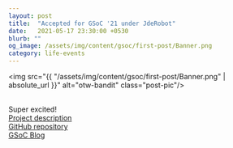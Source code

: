 ```yaml
---
layout: post
title:  "Accepted for GSoC '21 under JdeRobot"
date:   2021-05-17 23:30:00 +0530
blurb: ""
og_image: /assets/img/content/gsoc/first-post/Banner.png
category: life-events
---
```


<img src="{{ "/assets/img/content/gsoc/first-post/Banner.png" | absolute_url }}" alt="otw-bandit" class="post-pic"/>
<br />
<br />

Super excited!
<br />
[Project description](https://summerofcode.withgoogle.com/projects/#5887913654484992)  
[GitHub repository](https://github.com/TheRoboticsClub/gsoc2021-Siddharth_Saha)  
[GSoC Blog](https://theroboticsclub.github.io/gsoc2021-Siddharth_Saha/)